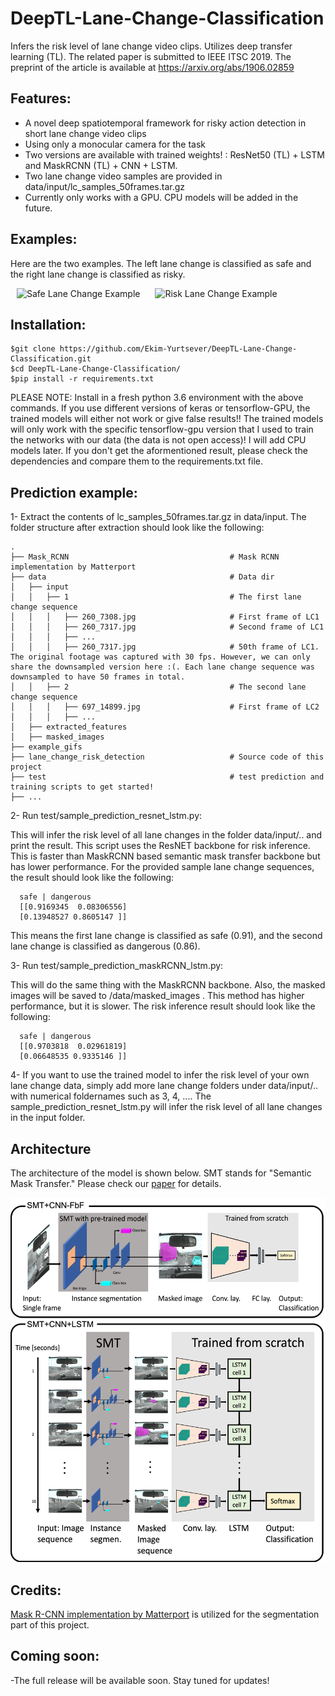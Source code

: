 # DeepTL-Lane-Change-Classification
Infers the risk level of lane change video clips. Utilizes deep transfer learning (TL). The related paper is submitted to IEEE ITSC 2019. The preprint of the article is available at https://arxiv.org/abs/1906.02859 


## Features: 
* A novel deep spatiotemporal framework for risky action detection in short lane change video clips
* Using only a monocular camera for the task
* Two versions are available with trained weights! : ResNet50 (TL) + LSTM and MaskRCNN (TL) + CNN + LSTM.
* Two lane change video samples are provided in data/input/lc_samples_50frames.tar.gz 
* Currently only works with a GPU. CPU models will be added in the future.


## Examples:

Here are the two examples. The left lane change is classified as safe and the right lane change is classified as risky.


<img src="example_gifs/260.gif" title="Safe Lane Change Example" width="400" hspace="10"> <img src="example_gifs/697.gif" title="Risk Lane Change Example" width="400" hspace="10"> 

## Installation:
    $git clone https://github.com/Ekim-Yurtsever/DeepTL-Lane-Change-Classification.git
    $cd DeepTL-Lane-Change-Classification/
    $pip install -r requirements.txt
    
   
PLEASE NOTE: Install in a fresh python 3.6 environment with the above commands. If you use different versions of keras or tensorflow-GPU, the trained models will either not work or give false results!! The trained models will only work with the specific tensorflow-gpu version that I used to train the networks with our data (the data is not open access)! I will add CPU models later. If you don't get the aformentioned result, please check the dependencies and compare them to the requirements.txt file.

## Prediction example:

1- Extract the contents of lc_samples_50frames.tar.gz in data/input. The folder structure after extraction should look like the following:

    .
    ├── Mask_RCNN                                    # Mask RCNN implementation by Matterport
    ├── data                                         # Data dir
    │   ├── input 
    │   │   ├── 1                                    # The first lane change sequence
    │   │   │   ├── 260_7308.jpg                     # First frame of LC1
    │   │   │   ├── 260_7317.jpg                     # Second frame of LC1
    │   │   │   ├── ...      
    │   │   │   ├── 260_7317.jpg                     # 50th frame of LC1. The original footage was captured with 30 fps. However, we can only share the downsampled version here :(. Each lane change sequence was downsampled to have 50 frames in total.
    │   │   ├── 2                                    # The second lane change sequence
    │   │   │   ├── 697_14899.jpg                    # First frame of LC2
    │   │   │   ├── ...                
    │   ├── extracted_features                       
    │   ├── masked_images                      
    ├── example_gifs                    
    ├── lane_change_risk_detection                   # Source code of this project
    ├── test                                         # test prediction and training scripts to get started!
    ├── ...
 
2- Run test/sample_prediction_resnet_lstm.py:

This will infer the risk level of all lane changes in the folder  data/input/.. and print the result. This script uses the ResNET backbone for risk inference. This is faster than MaskRCNN based semantic mask transfer backbone but has lower performance. For the provided sample lane change sequences, the result should look like the following:

      
      safe | dangerous 
      [[0.9169345  0.08306556]
      [0.13948527 0.8605147 ]]

This means the first lane change is classified as safe (0.91), and the second lane change is classified as dangerous (0.86).

3- Run test/sample_prediction_maskRCNN_lstm.py:

This will do the same thing with the MaskRCNN backbone. Also, the masked images will be saved to /data/masked_images . This method has higher performance, but it is slower. The risk inference result should look like the following:

      safe | dangerous 
      [[0.9703818  0.02961819]
      [0.06648535 0.9335146 ]]

4- If you want to use the trained model to infer the risk level of your own lane change data, simply add more lane change folders under data/input/.. with numerical foldernames such as 3, 4, .... The sample_prediction_resnet_lstm.py will infer the risk level of all lane changes in the input folder.

## Architecture
The architecture of the model is shown below. SMT stands for "Semantic Mask Transfer." Please check our [paper](https://arxiv.org/abs/1906.02859) for details.

<img src="example_gifs/architectures2.png" title="Model architecture"> 

## Credits:

[Mask R-CNN implementation by Matterport](https://github.com/matterport/Mask_RCNN) is utilized for the segmentation part of this project.

## Coming soon:

-The full release will be available soon. Stay tuned for updates!

